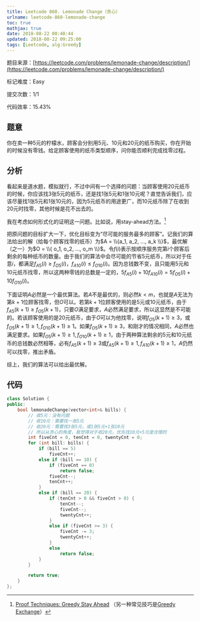 ```yaml
---
title: Leetcode 860. Lemonade Change（贪心）
urlname: leetcode-860-lemonade-change
toc: true
mathjax: true
date: 2018-08-22 00:40:44
updated: 2018-08-22 09:25:00
tags: [Leetcode, alg:Greedy]
---
```


题目来源：[https://leetcode.com/problems/lemonade-change/description/](https://leetcode.com/problems/lemonade-change/description/)

标记难度：Easy

提交次数：1/1

代码效率：15.43%

## 题意

你在卖一种5元的柠檬水，顾客会分别用5元、10元和20元的纸币购买，你在开始的时候没有零钱。给定顾客使用的纸币类型顺序，问你能否顺利完成找零过程。

## 分析

看起来是道水题，模拟就行，不过中间有一个选择的问题：当顾客使用20元纸币的时候，你应该找3张5元的纸币，还是找1张5元和1张10元呢？直觉告诉我们，应该尽量找1张5元和1张10元的，因为5元纸币的用途更广，而10元纸币除了在收到20元时找零，其他时候是花不出去的。

我在考虑如何形式化的证明这一问题。比如说，用stay-ahead方法。[^ahead]

[^ahead]: [Proof Techniques: Greedy Stay Ahead](http://www.cs.cornell.edu/courses/cs482/2003su/handouts/greedy_ahead.pdf) （另一种常见技巧是[Greedy Exchange](http://www.cs.cornell.edu/courses/cs482/2003su/handouts/greedy_exchange.pdf)）

把原问题的目标扩大一下，优化目标变为“尽可能的服务最多的顾客”。记我们的算法给出的解（给每个顾客找零的纸币）为$A = \\{a_1, a_2, ..., a_k \\}$，最优解（之一）为$O = \\{ o_1, o_2, ..., o_m \\}$。令$f(i)$表示按顺序服务完第$i$个顾客后剩余的每种纸币的数量。由于我们的算法中会尽可能的节省5元纸币，所以对于任意$i$，都满足$f_{A5}(i) \geq f_{O5}(i)$，$f_{A10}(i) \leq f_{O10}(i)$。因为总钱数不变，且只能用5元和10元纸币找零，所以这两种零钱的总数是一定的，$5f_{A5}(i) + 10f_{A10}(i) = 5f_{O5}(i) + 10f_{O10}(i)$。

下面证明$A$必然是一个最优算法。若$A$不是最优的，则必然$k < m$，也就是$A$无法为第$k + 1$位顾客找零，但$O$可以。若第$k + 1$位顾客使用的是5元或10元纸币，由于$f_{A5}(k + 1) \geq f_{O5}(k + 1)$，只要$O$满足要求，$A$必然满足要求，所以这显然是不可能的。若该顾客使用的是20元纸币，由于$O$可以为他找零，说明$f_{O5}(k + 1) \geq 3$，或$f_{O5}(k + 1) \geq 1, f_{O10}(k + 1) \geq 1$。如果$f_{O5}(k + 1) \geq 3$，和刚才的情况相同，$A$必然也满足要求。如果$f_{O5}(k + 1) \geq 1, f_{O10}(k + 1) \geq 1$，由于两种算法剩余的5元和10元纸币的总钱数必然相等，必有$f_{A5}(k + 1) \geq 3$或$f_{A5}(k + 1) \geq 1, f_{A10}(k + 1) \geq 1$，$A$仍然可以找零，推出矛盾。

综上，我们的算法可以给出最优解。

## 代码

```cpp
class Solution {
public:
    bool lemonadeChange(vector<int>& bills) {
        // 收5元：没有问题
        // 收10元：需要找一张5元
        // 收20元：需要找3张5元，或1张5元+1张10元
        // 所以从贪心的角度，我觉得对于收20元，优先找10元+5元是合理的
        int fiveCnt = 0, tenCnt = 0, twentyCnt = 0;
        for (int bill: bills) {
            if (bill == 5)
                fiveCnt++;
            else if (bill == 10) {
                if (fiveCnt == 0)
                    return false;
                fiveCnt--;
                tenCnt++;
            }
            else if (bill == 20) {
                if (tenCnt > 0 && fiveCnt > 0) {
                    tenCnt--;
                    fiveCnt--;
                    twentyCnt++;
                }
                else if (fiveCnt >= 3) {
                    fiveCnt -= 3;
                    twentyCnt++;
                }
                else
                    return false;
            }
        }

        return true;
    }
};
```
